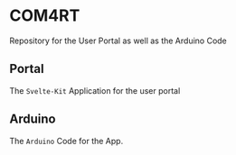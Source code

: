 # COM4RT

 Repository for the User Portal as well as the Arduino Code

## Portal

The `Svelte-Kit` Application for the user portal

## Arduino

The `Arduino` Code  for the App.
